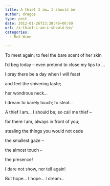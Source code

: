 ```yaml
---
title: A thief I am… I should be
author: dragos
type: post
date: 2012-01-26T23:30:45+00:00
url: /a-thief-i-am-i-should-be/
categories:
  - Red Wine

---
```

To meet again; to feel the bare scent of her skin
  
I&#8217;d beg today &#8211; even pretend to close my lips to &#8230;
  
I pray there be a day when I will feast
  
and feel the shivering taste;
  
her wondrous neck&#8230;

I dream to barely touch; to steal&#8230;
  
A thief I am&#8230; I should be; so call me thief &#8211;
  
for there I am, always in front of you;
  
stealing the things you would not cede<!--more-->


  
the smallest gaze &#8211;
  
the almost touch &#8211;
  
the presence!

I dare not show, nor tell again!
  
But hope&#8230; I hope&#8230; I dream&#8230;